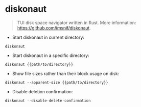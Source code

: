 # diskonaut

> TUI disk space navigator written in Rust.
> More information: <https://github.com/imsnif/diskonaut>.

- Start diskonaut in current directory:

`diskonaut`

- Start diskonaut in a specific directory:

`diskonaut {{path/to/directory}}`

- Show file sizes rather than their block usage on disk:

`diskonaut --apparent-size {{path/to/directory}}`

- Disable deletion confirmation:

`diskonaut --disable-delete-confirmation`
